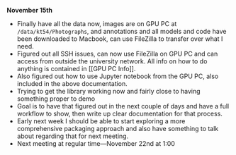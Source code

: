 **November 15th**

- Finally have all the data now, images are on GPU PC at `/data/kt54/Photographs`, and annotations and all models and code have been downloaded to Macbook, can use FileZilla to transfer over what I need.
- Figured out all SSH issues, can now use FileZilla on GPU PC and can access from outside the university network. All info on how to do anything is contained in [[GPU PC Info]].
- Also figured out how to use Jupyter notebook from the GPU PC, also included in the above documentation.
- Trying to get the library working now and fairly close to having something proper to demo
- Goal is to have that figured out in the next couple of days and have a full workflow to show, then write up clear documentation for that process.
- Early next week I should be able to start exploring a more comprehensive packaging approach and also have something to talk about regarding that for next meeting.
- Next meeting at regular time—November 22nd at 1:00